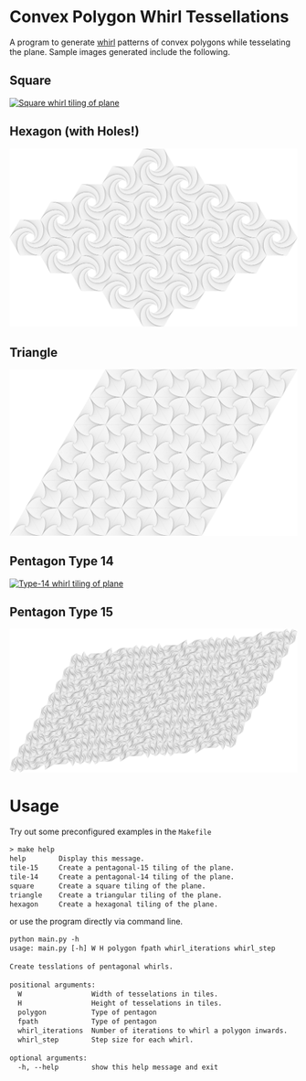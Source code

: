 Convex Polygon Whirl Tessellations
==================================

A program to generate [whirl](http://mathworld.wolfram.com/Whirl.html) patterns
of convex polygons while tesselating the plane. Sample images generated include
the following.

Square
------
[![Square whirl tiling of plane](images/square.png)](images/square.png)

Hexagon (with Holes!)
---------------------
[![Hexagon partial whirl tiling of plane](images/hexagon.png)](images/hexagon.png)

Triangle
--------
[![Triangle whirl tiling of plane](images/triangle.png)](images/triangle.png)

Pentagon Type 14
----------------

[![Type-14 whirl tiling of plane](images/whirl-14.png)](images/whirl-14.png)

Pentagon Type 15
----------------

[![Type-15 whirl tiling of plane](images/whirl-15.png)](images/whirl-15.png)

Usage
=====

Try out some preconfigured examples in the `Makefile`

```
> make help
help        Display this message.
tile-15     Create a pentagonal-15 tiling of the plane.
tile-14     Create a pentagonal-14 tiling of the plane.
square      Create a square tiling of the plane.
triangle    Create a triangular tiling of the plane.
hexagon     Create a hexagonal tiling of the plane.
```

or use the program directly via command line.

```
python main.py -h
usage: main.py [-h] W H polygon fpath whirl_iterations whirl_step

Create tesslations of pentagonal whirls.

positional arguments:
  W                 Width of tesselations in tiles.
  H                 Height of tesselations in tiles.
  polygon           Type of pentagon
  fpath             Type of pentagon
  whirl_iterations  Number of iterations to whirl a polygon inwards.
  whirl_step        Step size for each whirl.

optional arguments:
  -h, --help        show this help message and exit
```

